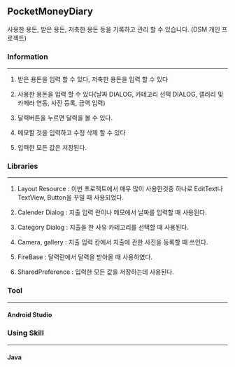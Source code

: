 ## PocketMoneyDiary

사용한 용돈, 받은 용돈, 저축한 용돈 등을 기록하고 관리 할 수 있습니다. (DSM 개인 프로젝트)

### Information
---
1. 받은 용돈을 입력 할 수 있다, 저축한 용돈을 입력 할 수 있다

2. 사용한 용돈을 입력 할 수 있다(날짜 DIALOG, 카테고리 선택 DIALOG, 갤러리 및 카메라 연동, 사진 등록, 금액 입력)

3. 달력버튼을 누르면 달력을 볼 수 있다.

4. 메모할 것을 입력하고 수정 삭제 할 수 있다

5. 입력한 모든 값은 저장된다.


### Libraries
---
1. Layout Resource : 이번 프로젝트에서 매우 많이 사용한것중 하나로 EditText나 TextView, Button을 꾸밀 때 사용되었다.

2. Calender Dialog : 지출 입력 란이나 메모에서 날짜를 입력할 때 사용된다.

3. Category Dialog : 지출을 한 사유 카테고리를 선택할 때 사용된다.

4. Camera, gallery : 지출 입력 칸에서 지출에 관한 사진을 등록할 때 쓰인다.

5. FireBase : 달력란에서 달력을 받아올 때 사용하였다.

6. SharedPreference : 입력한 모든 값을 저장하는데 사용된다.


### Tool
---
#### Android Studio


### Using Skill
---
#### Java
